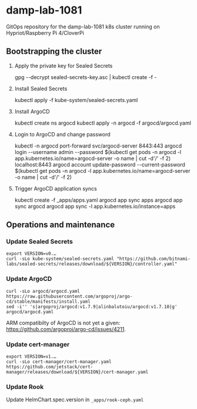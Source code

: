 # damp-lab-1081
GitOps repository for the damp-lab-1081 k8s cluster running on Hypriot/Raspberry Pi 4/CloverPi

## Bootstrapping the cluster

1. Apply the private key for Sealed Secrets

   gpg --decrypt sealed-secrets-key.asc | kubectl create -f -

2. Install Sealed Secrets

    kubectl apply -f kube-system/sealed-secrets.yaml

3. Install ArgoCD

    kubectl create ns argocd
    kubectl apply -n argocd -f argocd/argocd.yaml

4. Login to ArgoCD and change password

    kubectl -n argocd port-forward svc/argocd-server 8443:443
    argocd login --username admin --password $(kubectl get pods -n argocd -l app.kubernetes.io/name=argocd-server -o name | cut -d'/' -f 2) localhost:8443
    argocd account update-password --current-password $(kubectl get pods -n argocd -l app.kubernetes.io/name=argocd-server -o name | cut -d'/' -f 2)

5. Trigger ArgoCD application syncs

    kubectl create -f _apps/apps.yaml
    argocd app sync apps
    argocd app sync argocd
    argocd app sync -l app.kubernetes.io/instance=apps

## Operations and maintenance

### Update Sealed Secrets

    export VERSION=v0.…
    curl -sLo kube-system/sealed-secrets.yaml "https://github.com/bitnami-labs/sealed-secrets/releases/download/${VERSION}/controller.yaml"

### Update ArgoCD

    curl -sLo argocd/argocd.yaml https://raw.githubusercontent.com/argoproj/argo-cd/stable/manifests/install.yaml
    sed -i'' 's|argoproj/argocd:v1.7.9|alinbalutoiu/argocd:v1.7.10|g' argocd/argocd.yaml

ARM compatibilty of ArgoCD is not yet a given: https://github.com/argoproj/argo-cd/issues/4211.

### Update cert-manager

    export VERSION=v1.…
    curl -sLo cert-manager/cert-manager.yaml https://github.com/jetstack/cert-manager/releases/download/${VERSION}/cert-manager.yaml

### Update Rook

Update HelmChart.spec.version in `_apps/rook-ceph.yaml` 
